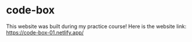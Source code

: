 # code-box
This website was built during my practice course! 
Here is the website link: https://code-box-01.netlify.app/
